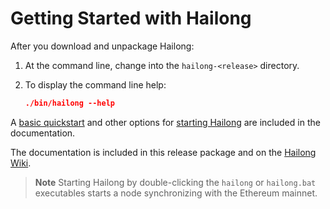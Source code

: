 # Getting Started with Hailong

After you download and unpackage Hailong:
1. At the command line, change into the `hailong-<release>` directory. 

2. To display the command line help:
    ```json
    ./bin/hailong --help
   ```

A [basic quickstart](https://github.com/devgaoEng/hailong/wiki/Quickstart) and other options for [starting Hailong](https://github.com/devgaoEng/hailong/wiki/Starting-Hailong) are included in the documentation. 

The documentation is included in this release package and on the [Hailong Wiki](https://github.com/devgaoEng/hailong/wiki). 

>**Note** Starting Hailong by double-clicking the `hailong` or `hailong.bat` executables starts a node synchronizing with the Ethereum mainnet. 
